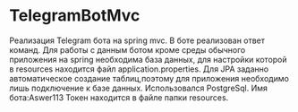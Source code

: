 # TelegramBotMvc

Реализация Telegram бота на spring mvc.
В боте реализован ответ команд.
Для работы с данным ботом кроме среды обычного приложения на spring необходима база данных,
для настройки которой в resources находится файл application.properties.
Для JPA заданно автоматическое создание таблиц,поэтому для приложения необходимо лишь подключение к базе данных. Использовался PostgreSql.
Имя бота:Aswer113
Токен находится в файле папки resources.
